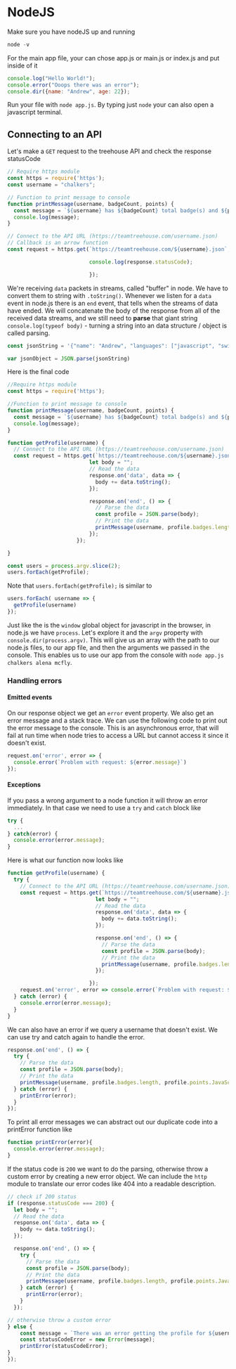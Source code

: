 # NodeJS

Make sure you have nodeJS up and running
```js
node -v
```

For the main app file, your can chose app.js or main.js or index.js and put inside of it
```js
console.log("Hello World!");
console.error("Ooops there was an error");
console.dir({name: "Andrew", age: 22});
```

Run your file with `node app.js`. By typing just `node` your can also open a javascript terminal.

## Connecting to an API
Let's make a `GET` request to the treehouse API and check the response statusCode

```js
// Require https module
const https = require('https');
const username = "chalkers";

// Function to print message to console
function printMessage(username, badgeCount, points) {
  const message = `${username} has ${badgeCount} total badge(s) and ${points} points in JavaScript`;
  console.log(message);
}

// Connect to the API URL (https://teamtreehouse.com/username.json)
// Callback is an arrow function
const request = https.get(`https://teamtreehouse.com/${username}.json`, response => {

                          console.log(response.statusCode);

                          });
```

We're receiving `data` packets in streams, called "buffer" in node. We have to convert them to string with `.toString()`.
Whenever we listen for a `data` event in node.js there is an `end` event, that tells when the streams of data have ended.
We will concatenate the body of the response from all of the received data streams, and we still need to **parse** that giant string `console.log(typeof body)` - turning a string into an data structure / object is called parsing.

```js
const jsonString = '{"name": "Andrew", "languages": ["javascript", "swift", "java", "ruby", "html", "css", "qbasic"]}';

var jsonObject = JSON.parse(jsonString)
```

Here is the final code
```js
//Require https module
const https = require('https');

//Function to print message to console
function printMessage(username, badgeCount, points) {
  const message = `${username} has ${badgeCount} total badge(s) and ${points} points in JavaScript`;
  console.log(message);
}

function getProfile(username) {
  // Connect to the API URL (https://teamtreehouse.com/username.json)
  const request = https.get(`https://teamtreehouse.com/${username}.json`, response => {
                          let body = "";
                          // Read the data
                          response.on('data', data => {
                            body += data.toString();
                          });

                          response.on('end', () => {
                            // Parse the data
                            const profile = JSON.parse(body);
                            // Print the data
                            printMessage(username, profile.badges.length, profile.points.JavaScript);
                          });
                      });

}

const users = process.argv.slice(2);
users.forEach(getProfile);
```

Note that `users.forEach(getProfile);` is similar to
```js
users.forEach( username => {
  getProfile(username)
});
```

Just like the is the `window` global object for javascript in the browser, in node.js we have `process`.
Let's explore it and the `argv` property with `console.dir(process.argv)`. This will give us an array with the path to our node.js files, to our app file, and then the arguments we passed in the console.
This enables us to use our app from the console with `node app.js chalkers alena mcfly`.

### Handling errors
#### Emitted events
On our response object we get an `error` event property. We also get an error message and a stack trace.
We can use the following code to print out the error message to the console.
This is an asynchronous error, that will fail at run time when node tries to access a URL but cannot access it since it doesn't exist.

```js
request.on('error', error => {
  console.error(`Problem with request: ${error.message}`)
});
```

#### Exceptions
If you pass a wrong argument to a node function it will throw an error immediately.
In that case we need to use a `try` and `catch` block like

```js
try {
  ...
} catch(error) {
  console.error(error.message);
}
```

Here is what our function now looks like
```js
function getProfile(username) {
  try {
    // Connect to the API URL (https://teamtreehouse.com/username.json)
    const request = https.get(`https://teamtreehouse.com/${username}.json`, response => {
                            let body = "";
                            // Read the data
                            response.on('data', data => {
                              body += data.toString();
                            });

                            response.on('end', () => {
                              // Parse the data
                              const profile = JSON.parse(body);
                              // Print the data
                              printMessage(username, profile.badges.length, profile.points.JavaScript);
                            });

                          });
    request.on('error', error => console.error(`Problem with request: ${error.message}`));
  } catch (error) {
    console.error(error.message);
  }
}
```

We can also have an error if we query a username that doesn't exist. We can use try and catch again to handle the error.

```js
response.on('end', () => {
  try {
    // Parse the data
    const profile = JSON.parse(body);
    // Print the data
    printMessage(username, profile.badges.length, profile.points.JavaScript);
  } catch (error) {
    printError(error);
  }
});
```

To print all error messages we can abstract out our duplicate code into a printError function like
```js
function printError(error){
  console.error(error.message);
}
```

If the status code is `200` we want to do the parsing, otherwise throw a custom error by creating a new error object.
We can include the `http` module to translate our error codes like 404 into a readable description.

```js
// check if 200 status
if (response.statusCode === 200) {
  let body = "";
  // Read the data
  response.on('data', data => {
    body += data.toString();
  });

  response.on('end', () => {
    try {
      // Parse the data
      const profile = JSON.parse(body);
      // Print the data
      printMessage(username, profile.badges.length, profile.points.JavaScript);
    } catch (error) {
      printError(error);
    }
  });

// otherwise throw a custom error  
} else {
    const message = `There was an error getting the profile for ${username} (${http.STATUS_CODES[response.statusCode]})`;
    const statusCodeError = new Error(message);
    printError(statusCodeError);
}
});
```

